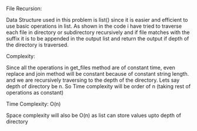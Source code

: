 File Recursion:

Data Structure used in this problem is list() since it is easier and efficient to use basic operations in list.
As shown in the code i have tried to traverse each file in directory or subdirectory recursively and if file matches with the suffix it is to be appended in the output list and return the output if depth of the directory is traversed.

Complexity:

Since all the operations in get_files method are of constant time, even replace and join method will be constant because of constant string length. and we are recursively traversing to the depth of the directory. Lets say depth of directory be n. So Time complexity will be order of n (taking rest of operations as constant)

Time Complexity: O(n)

Space complexity will also be O(n) as list can store values upto depth of directory